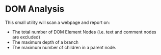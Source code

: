 DOM Analysis
=========================

This small utility will scan a webpage and report on:

  * The total number of DOM Element Nodes (i.e. text and comment nodes are excluded)
  * The maximum depth of a branch
  * The maximum number of children in a parent node.
